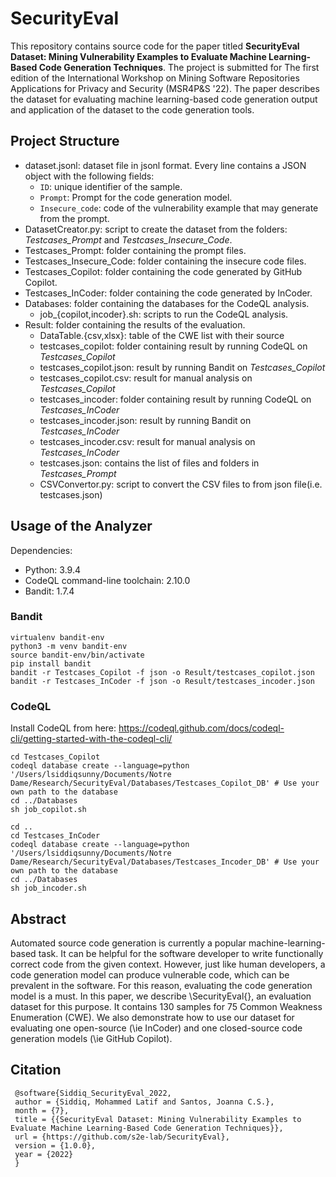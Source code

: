 # SecurityEval

This repository contains source code for the paper titled **SecurityEval Dataset: Mining Vulnerability Examples to Evaluate Machine Learning-Based Code Generation Techniques**. The project is submitted for The first edition of the International Workshop on Mining Software Repositories Applications for Privacy and Security (MSR4P&S '22). The paper describes the dataset for evaluating machine learning-based code generation output and application of the dataset to the code generation tools.

## Project Structure
- dataset.jsonl: dataset file in jsonl format. Every line contains a JSON object with the following fields:
  - `ID`: unique identifier of the sample.
  - `Prompt`: Prompt for the code generation model.
  - `Insecure_code`: code of the vulnerability example that may generate from the prompt.
- DatasetCreator.py: script to create the dataset from the folders: *Testcases_Prompt* and *Testcases_Insecure_Code*.
- Testcases_Prompt: folder containing the prompt files.
- Testcases_Insecure_Code: folder containing the insecure code files.
- Testcases_Copilot: folder containing the code generated by GitHub Copilot.
- Testcases_InCoder: folder containing the code generated by InCoder.
- Databases: folder containing the databases for the CodeQL analysis.
  - job_{copilot,incoder}.sh: scripts to run the CodeQL analysis.
- Result: folder containing the results of the evaluation.
  - DataTable.{csv,xlsx}: table of the CWE list with their source
  - testcases_copilot: folder containing result by running CodeQL on *Testcases_Copilot*
  - testcases_copilot.json: result by running Bandit on *Testcases_Copilot*
  - testcases_copilot.csv: result for manual analysis on *Testcases_Copilot*
  - testcases_incoder: folder containing result by running CodeQL on *Testcases_InCoder*
  - testcases_incoder.json: result by running Bandit on *Testcases_InCoder*
  - testcases_incoder.csv: result for manual analysis on *Testcases_InCoder*
  - testcases.json: contains the list of files and folders in *Testcases_Prompt*
  - CSVConvertor.py: script to convert the CSV files to from json file(i.e. testcases.json)

## Usage of the Analyzer
Dependencies:
- Python: 3.9.4
- CodeQL command-line toolchain:  2.10.0
- Bandit: 1.7.4

### Bandit
```
virtualenv bandit-env
python3 -m venv bandit-env
source bandit-env/bin/activate
pip install bandit
bandit -r Testcases_Copilot -f json -o Result/testcases_copilot.json 
bandit -r Testcases_InCoder -f json -o Result/testcases_incoder.json
```
### CodeQL
Install CodeQL from here: https://codeql.github.com/docs/codeql-cli/getting-started-with-the-codeql-cli/
```
cd Testcases_Copilot
codeql database create --language=python  '/Users/lsiddiqsunny/Documents/Notre Dame/Research/SecurityEval/Databases/Testcases_Copilot_DB' # Use your own path to the database
cd ../Databases
sh job_copilot.sh

cd ..
cd Testcases_InCoder
codeql database create --language=python  '/Users/lsiddiqsunny/Documents/Notre Dame/Research/SecurityEval/Databases/Testcases_Incoder_DB' # Use your own path to the database
cd ../Databases
sh job_incoder.sh
```

## Abstract
Automated source code generation is currently a popular machine-learning-based task. It can be helpful for the software developer to write functionally correct code from the given context. However, just like human developers, a code generation model can produce vulnerable code, which can be prevalent in the software. For this reason, evaluating the code generation model is a must. In this paper, we describe \SecurityEval{}, an evaluation dataset for this purpose. It contains 130 samples for 75 Common Weakness Enumeration (CWE). We also demonstrate how to use our dataset for evaluating one open-source (\ie InCoder) and one closed-source code generation models (\ie GitHub Copilot).

## Citation
```
 @software{Siddiq_SecurityEval_2022,
 author = {Siddiq, Mohammed Latif and Santos, Joanna C.S.},
 month = {7},
 title = {{SecurityEval Dataset: Mining Vulnerability Examples to Evaluate Machine Learning-Based Code Generation Techniques}},
 url = {https://github.com/s2e-lab/SecurityEval},
 version = {1.0.0},
 year = {2022}
 }
 ```
